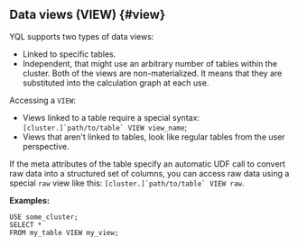 
## Data views (VIEW) {#view}

YQL supports two types of data views:

* Linked to specific tables.
* Independent, that might use an arbitrary number of tables within the cluster.
   Both of the views are non-materialized. It means that they are substituted into the calculation graph at each use.

Accessing a `VIEW`:

* Views linked to a table require a special syntax: ```[cluster.]`path/to/table` VIEW view_name```;
* Views that aren't linked to tables, look like regular tables from the user perspective.

If the meta attributes of the table specify an automatic UDF call to convert raw data into a structured set of columns, you can access raw data using a special `raw` view like this: ```[cluster.]`path/to/table` VIEW raw```.

**Examples:**

```yql
USE some_cluster;
SELECT *
FROM my_table VIEW my_view;
```
